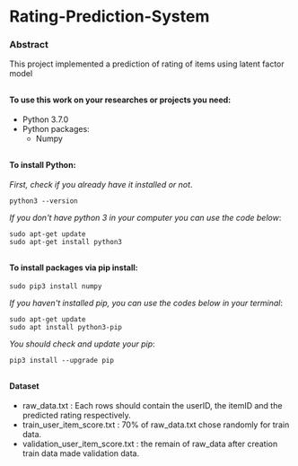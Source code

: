 # Rating-Prediction-System

### Abstract
This project implemented a prediction of rating of items using latent factor model

##

#### To use this work on your researches or projects you need:
* Python 3.7.0
* Python packages:
	* Numpy
##

#### To install Python:
_First, check if you already have it installed or not_.
~~~~
python3 --version
~~~~
_If you don't have python 3 in your computer you can use the code below_:
~~~~
sudo apt-get update
sudo apt-get install python3
~~~~
##

#### To install packages via pip install:
~~~~
sudo pip3 install numpy
~~~~
_If you haven't installed pip, you can use the codes below in your terminal_:
~~~~
sudo apt-get update
sudo apt install python3-pip
~~~~
_You should check and update your pip_:
~~~~
pip3 install --upgrade pip
~~~~
##

#### Dataset
* raw_data.txt : Each rows should contain the userID, the itemID and the predicted rating respectively.
* train_user_item_score.txt : 70% of raw_data.txt chose randomly for train data.
* validation_user_item_score.txt : the remain of raw_data after creation train data made validation data.